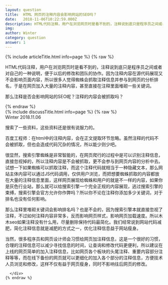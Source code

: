 ```yaml
---
layout: question
title:  HTML 网页的注释内容会影响网站的SEO吗？
date:   2018-11-06T10:22:59.000Z
description: HTML代码注释，用户在浏览网页时是看不到的，注释说到底只是程序员之间或者对自己的一种说明，便于以后的修改和团队的协作。因为注释内容在源代码展现又不会影响页面内...
img: 
author: Winter
category: question
answer: 1
---
```

<div class="article-root">
  <div class="article">
    {% include articleTitle.html info=page %}
    {% raw %}
    <div class="article-content"><p>HTML代码注释，用户在浏览网页时是看不到的，注释说到底只是程序员之间或者对自己的一种说明，便于以后的修改和团队的协作。因为注释内容在源代码展现又不会影响页面内容，所以很多人觉得蜘蛛会抓取注释信息并参与到网页的分析排名，于是在网页加入大量的注释内容，甚至直接在注释里面堆砌一些关键词。</p>

<p>那么注释是否会影响网站的SEO呢？注释的内容会被抓取吗？</p>
</div>
    {% endraw %}
  </div>

  <div class="discuss-wrapper">
    {% include discussTitle.html info=page %}
    {% raw %}
    <div class="discuss-item">
        <div class="discuss-parent">
          <div class="discuss-meta">
            <span class="discuss-user">Winter</span>
            <span class="discuss-time">2018.11.06</span>
          </div>
          <div class="discuss-comment"><p>搜索了一些资料，这些资料还是很有说服力的。</p>

<p>百度工程师：在html中的注释内容，会在正文提取环节忽略。虽然注释的代码不会被抓取，但也会造成代码冗杂的情况，所以能少则少吧。</p>

<p>很显然，搜索引擎蜘蛛是非常智能的，在网页爬行的过程中是可以识别注释信息，直接忽视掉的，所以注释内容是不会被抓取，更不会参与到网页内容的分析中去。试想一下如果蜘蛛可以抓取注释，而这个注释代码就相当于一种隐藏文本，那么网站主体内容可以通过JS代码调用，仅供用户浏览，而把想要蜘蛛抓取的内容都放在大量的注释信息里面，这样网页展现给蜘蛛和用户的就是不一样的内容，如果你是灰色行业站，那么就可以给搜索引擎一个完全正规的内容展现，逃过搜索引擎的束缚，搜索引擎会官方允许你作弊吗？所以你不论在注释你添加多少关键词，对于排名也没有任何影响。</p>

<p>那么注释里堆砌关键词会影响排名吗？也是不会的，因为搜索引擎本就直接忽视了注释，不过如何注释内容非常多，反而影响网页样式，影响网页加载速度。所以木木seo如果注释没有什么用，尽量删除保持代码最简化。我们经常说到网站代码减肥，简化注释信息就是减肥的方式之一，优化注释信息益于网站瘦身。</p>

<p>当然，很多程序员和网页设计师会习惯给网页加注释信息，这是一个很好的习惯，合理的注释信息可以减少寻找信息的时间，让查询和修改代码更便利，所以建议在上线的网页简单的加入注释信息，比如网页各个板块的头尾注释、重要内容部分注释等等，而在线下备份的网页就可以更细化的加入各个部分的注释信息，方便技术人员浏览和修改，这样不仅有益于网页瘦身，同时不影响往后网页的修改。</p>
</div>
        </div>
        
      </div>
    {% endraw %}
  </div>
<div>
